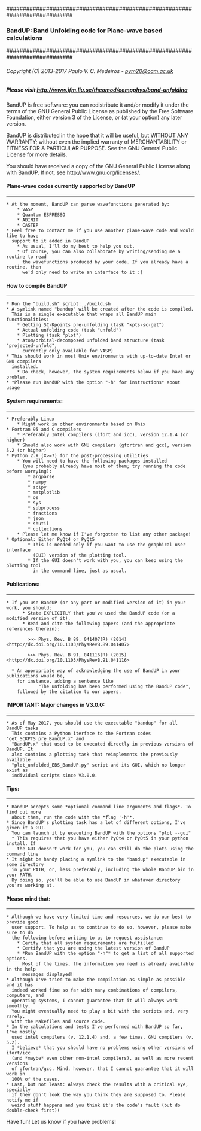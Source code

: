 ############################################################################
###     BandUP: Band Unfolding code for Plane-wave based calculations             
############################################################################
###### Copyright (C) 2013-2017 Paulo V. C. Medeiros - pvm20@cam.ac.uk
##### Please visit http://www.ifm.liu.se/theomod/compphys/band-unfolding

BandUP is free software: you can redistribute it and/or modify
it under the terms of the GNU General Public License as published by
the Free Software Foundation, either version 3 of the License, or
(at your option) any later version.

BandUP is distributed in the hope that it will be useful,
but WITHOUT ANY WARRANTY; without even the implied warranty of
MERCHANTABILITY or FITNESS FOR A PARTICULAR PURPOSE.  See the
GNU General Public License for more details.

You should have received a copy of the GNU General Public License
along with BandUP.  If not, see <http://www.gnu.org/licenses/>.

<!-- ============================================================================= -->
#### Plane-wave codes currently supported by BandUP
--------------------------------------------------------------------------------------
    * At the moment, BandUP can parse wavefunctions generated by: 
        * VASP
        * Quantum ESPRESSO
        * ABINIT
        * CASTEP
    * Feel free to contact me if you use another plane-wave code and would like to have 
      support to it added in BandUP
        * As usual, I'll do my best to help you out.
        * Of course, you can also collaborate by writing/sending me a routine to read 
          the wavefunctions produced by your code. If you already have a routine, then
          we'd only need to write an interface to it :)

<!-- ============================================================================= -->
#### How to compile BandUP
--------------------------------------------------------------------------------------
    * Run the "build.sh" script: ./build.sh
    * A symlink named "bandup" will be created after the code is compiled. 
      This is a single executable that wraps all BandUP main functionalities: 
        * Getting SC-Kpoints pre-unfolding (task "kpts-sc-get")
        * Actual unfolding code (task "unfold")
        * Plotting (task "plot")
        * Atom/orbital-decomposed unfolded band structure (task "projected-unfold",
          currently only available for VASP)
    * This should work in most Unix environments with up-to-date Intel or GNU compilers 
      installed. 
        * Do check, however, the system requirements below if you have any problem.
    * *Please run BandUP with the option "-h" for instructions* about usage

<!-- ============================================================================= -->
#### System requirements:
--------------------------------------------------------------------------------------
    * Preferably Linux
        * Might work in other environments based on Unix
    * Fortran 95 and C compilers
        * Preferably Intel compilers (ifort and icc), version 12.1.4 (or higher)
        * Should also work with GNU compilers (gfortran and gcc), version 5.2 (or higher)
    * Python 2.X (X>=7) for the post-processing utilities
        * You will need to have the following packages installed 
          (you probably already have most of them; try running the code before worrying):
            * argparse
            * numpy 
            * scipy
            * matplotlib
            * os
            * sys
            * subprocess
            * fractions
            * json
            * shutil
            * collections
        * Please let me know if I've forgotten to list any other package!
    * Optional: Either PyQt4 or PyQt5
            * This is needed only if you want to use the graphical user interface 
              (GUI) version of the plotting tool.
            * If the GUI doesn't work with you, you can keep using the plotting tool 
              in the command line, just as usual.
            
<!-- ============================================================================= -->
#### Publications:
--------------------------------------------------------------------------------------
    * If you use BandUP (or any part or modified version of it) in your work, you should:
          * State EXPLICITLY that you've used the BandUP code (or a modified version of it).
          * Read and cite the following papers (and the appropriate references therein):

            >>> Phys. Rev. B 89, 041407(R) (2014) <http://dx.doi.org/10.1103/PhysRevB.89.041407>

            >>> Phys. Rev. B 91, 041116(R) (2015) <http://dx.doi.org/10.1103/PhysRevB.91.041116>

      * An appropriate way of acknowledging the use of BandUP in your publications would be, 
        for instance, adding a sentence like 
                "The unfolding has been performed using the BandUP code",
        followed by the citation to our papers.

<!-- ============================================================================= -->
#### IMPORTANT: Major changes in V3.0.0:
--------------------------------------------------------------------------------------
    * As of May 2017, you should use the executable "bandup" for all BandUP tasks
      This contains a Python iterface to the Fortran codes "get_SCKPTS_pre_BandUP.x" and
      "BandUP.x" that used to be executed directly in previous versions of BandUP. It 
      also contains a plotting task that reimplements the previously available 
      "plot_unfolded_EBS_BandUP.py" script and its GUI, which no longer exist as 
      individual scripts since V3.0.0.

<!-- ============================================================================= -->
#### Tips:
--------------------------------------------------------------------------------------
    * BandUP accepts some *optional command line arguments and flags*. To find out more
      about them, run the code with the *flag '-h'*.
    * Since BandUP's plotting task has a lot of different options, I've given it a GUI.
      You can launch it by executing BandUP with the options "plot --gui"
      * This requires that you have either PyQt4 or PyQt5 in your python install. If
        the GUI doesn't work for you, you can still do the plots using the command line
    * It might be handy placing a symlink to the "bandup" executable in some directory 
      in your PATH, or, less preferably, including the whole BandUP_bin in your PATH. 
      By doing so, you'll be able to use BandUP in whataver directory you're working at.


<!-- ============================================================================= -->
#### Please mind that:
--------------------------------------------------------------------------------------
    * Although we have very limited time and resources, we do our best to provide good
      user support. To help us to continue to do so, however, please make sure to do 
      the following before writing to us to request assistance:
        * Cerify that all system requirements are fulfilled
        * Certify that you are using the latest version of BandUP
        * *Run BandUP with the option "-h"* to get a list of all supported options.
          Most of the times, the information you need is already available in the help
          messages displayed!
    * Although I've tried to make the compilation as simple as possible - and it has 
      indeed worked fine so far with many combinations of compilers, computers, and 
      operating systems, I cannot guarantee that it will always work smoothly. 
      You might eventually need to play a bit with the scripts and, very rarely, 
      with the Makefiles and source code.
    * In the calculations and tests I've performed with BandUP so far, I've mostly 
      used intel compilers (v. 12.1.4) and, a few times, GNU compilers (v. 5.2). 
      I *believe* that you should have no problems using other versions of ifort/icc 
      (and *maybe* even other non-intel compilers), as well as more recent versions 
      of gfortran/gcc. Mind, however, that I cannot guarantee that it will work in 
      100% of the cases.
    * Last, but not least: Always check the results with a critical eye, specially 
      if they don't look the way you think they are supposed to. Please notify me if 
      weird stuff happens and you think it's the code's fault (but do double-check first)!
 

Have fun! 
Let us know if you have problems! 
